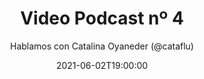 ---
title: 'Video Podcast nº 4'
date: '2021-06-02T19:00:00'
author: 'Hablamos con Catalina Oyaneder (@cataflu)'
img: '/images/04-antes.jpg'
alt: 'Video Podcast nº 4 - Hablamos con Catalina Oyaneder (@cataflu). 2 de Junio, 19.00 horas. Thanks to Avatar Recep Kütük & Pierre - Louis Anceau for their icons.'
body: ''
video: 'https://www.youtube.com/watch?v=sJGWT7EXaYs'
publishVideo: false
--- 